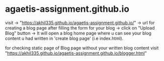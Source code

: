 # agaetis-assignment.github.io

visit -> "https://akhil335.github.io/agaetis-assignment.github.io/" -> url for creating a blog page after filling the form for your blog -> click on "Upload Blog" button ->
It will open a blog home page where u can see your blog content u had written in 'create blog page' (i.e index.html).

for checking static page of Blog page without your written blog content visit "https://akhil335.github.io/agaetis-assignment.github.io/blogger.html"
